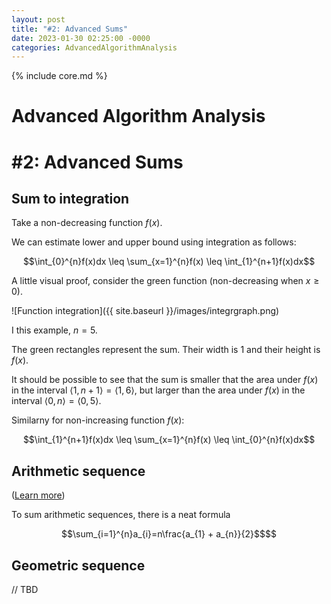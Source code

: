 ```yaml
---
layout: post
title: "#2: Advanced Sums"
date: 2023-01-30 02:25:00 -0000
categories: AdvancedAlgorithmAnalysis
---
```


{% include core.md %}

# Advanced Algorithm Analysis
# \#2: Advanced Sums

## Sum to integration

Take a non-decreasing function $f(x)$.

We can estimate lower and upper bound using integration as follows:

```math
\int_{0}^{n}f(x)dx \leq \sum_{x=1}^{n}f(x) \leq \int_{1}^{n+1}f(x)dx
```

A little visual proof, consider the green function (non-decreasing when $x \geq 0$).

![Function integration]({{ site.baseurl }}/images/integrgraph.png)

I this example, $n = 5$.

The green rectangles represent the sum. Their width is 1 and their height is $f(x)$.

It should be possible to see that the sum is smaller that the area under $f(x)$ in the interval $\left \langle 1, n + 1 \right \rangle = \left \langle 1, 6 \right \rangle$,
but larger than the area under $f(x)$ in the interval $\left \langle 0, n \right \rangle = \left \langle 0, 5 \right \rangle$.

Similarny for non-increasing function $f(x)$:

```math
\int_{1}^{n+1}f(x)dx \leq \sum_{x=1}^{n}f(x) \leq \int_{0}^{n}f(x)dx
```

## Arithmetic sequence

([Learn more](https://en.wikipedia.org/wiki/Arithmetic_progression))

To sum arithmetic sequences, there is a neat formula

```math
\sum_{i=1}^{n}a_{i}=n\frac{a_{1} + a_{n}}{2}$$
```

## Geometric sequence

// TBD
